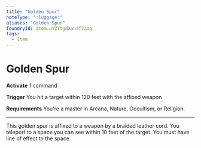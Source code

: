 ```yaml
---
title: "Golden Spur"
noteType: ":luggage:"
aliases: "Golden Spur"
foundryId: Item.uVZTtgdXahaf72Oq
tags:
  - Item
---
```


# Golden Spur

**Activate** 1 command

**Trigger** You hit a target within 120 feet with the affixed weapon

**Requirements** You're a master in Arcana, Nature, Occultism, or Religion.

* * *

This golden spur is affixed to a weapon by a braided leather cord. You teleport to a space you can see within 10 feet of the target. You must have line of effect to the space.
